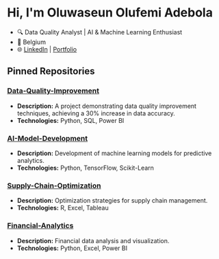 # Hi, I'm Oluwaseun Olufemi Adebola
- 🔍 Data Quality Analyst | AI & Machine Learning Enthusiast
- 📍 Belgium
- 🌐 [LinkedIn](https://linkedin.com/in/seun-adebola) | [Portfolio](https://your-portfolio-link.com)

## Pinned Repositories
### [Data-Quality-Improvement](https://github.com/adebolap/Data-Quality-Improvement)
- **Description:** A project demonstrating data quality improvement techniques, achieving a 30% increase in data accuracy.
- **Technologies:** Python, SQL, Power BI

### [AI-Model-Development](https://github.com/adebolap/AI-Model-Development)
- **Description:** Development of machine learning models for predictive analytics.
- **Technologies:** Python, TensorFlow, Scikit-Learn

### [Supply-Chain-Optimization](https://github.com/adebolap/Supply-Chain-Optimization)
- **Description:** Optimization strategies for supply chain management.
- **Technologies:** R, Excel, Tableau

### [Financial-Analytics](https://github.com/adebolap/Financial-Analytics)
- **Description:** Financial data analysis and visualization.
- **Technologies:** Python, Excel, Power BI
